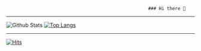                                                          ### Hi there 👋
********

<!--
**0min0422/0min0422** is a ✨ _special_ ✨ repository because its `README.md` (this file) appears on your GitHub profile.

Here are some ideas to get you started:

-->
![Github Stats](https://github-readme-stats.vercel.app/api?username=0min0422&show_icons=true)
[![Top Langs](https://github-readme-stats.vercel.app/api/top-langs/?username=0min0422&layout=compact)](https://github.com/0min0422/github-readme-stats)
********************
[![Hits](https://hits.seeyoufarm.com/api/count/incr/badge.svg?url=https%3A%2F%2Fgithub.com%2F0min0422%2Fhit-counter&count_bg=%2379C83D&title_bg=%23555555&icon=&icon_color=%23E7E7E7&title=hits&edge_flat=false)](https://hits.seeyoufarm.com)
